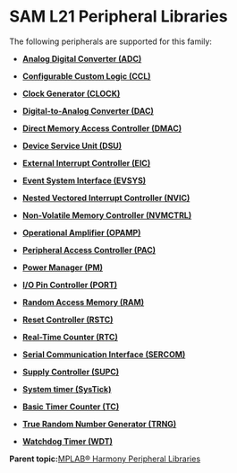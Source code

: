 # SAM L21 Peripheral Libraries

The following peripherals are supported for this family:

-   **[Analog Digital Converter \(ADC\)](GUID-F31CDD9C-2394-49F1-B452-378D4EB3E210.md)**  

-   **[Configurable Custom Logic \(CCL\)](GUID-D4015E32-F535-450C-A2DF-89C89DE867EA.md)**  

-   **[Clock Generator \(CLOCK\)](GUID-0E1B0322-E260-44FB-AA10-8AEA13AE0DBD.md)**  

-   **[Digital-to-Analog Converter \(DAC\)](GUID-E495F067-A363-45EF-A07D-09E16FF6E4DD.md)**  

-   **[Direct Memory Access Controller \(DMAC\)](GUID-BC288F92-E404-40EC-B68F-833F6E346C3F.md)**  

-   **[Device Service Unit \(DSU\)](GUID-61FA79DC-AF27-47EF-B0DE-96B3B7A71311.md)**  

-   **[External Interrupt Controller \(EIC\)](GUID-39448E4A-BB16-4C96-8928-77A4AC964728.md)**  

-   **[Event System Interface \(EVSYS\)](GUID-4123115C-42A7-4EC0-B2DC-4C84BF4B725D.md)**  

-   **[Nested Vectored Interrupt Controller \(NVIC\)](GUID-4A575FC4-4E67-4495-826F-A73EEC4FF8C9.md)**  

-   **[Non-Volatile Memory Controller \(NVMCTRL\)](GUID-66187F2C-08F3-4218-B768-FD2C65ECCC20.md)**  

-   **[Operational Amplifier \(OPAMP\)](GUID-E849AA5D-C44B-4E92-9999-91031D6D7561.md)**  

-   **[Peripheral Access Controller \(PAC\)](GUID-A41A49A1-F4C5-4355-8F72-3471A2AFF354.md)**  

-   **[Power Manager \(PM\)](GUID-809DE3C8-41C1-4859-A1D4-37687676A784.md)**  

-   **[I/O Pin Controller \(PORT\)](GUID-7F443A35-9F1B-49DE-B591-83F974FA576B.md)**  

-   **[Random Access Memory \(RAM\)](GUID-44C7C165-2CEA-496A-B4F3-4181CBA26476.md)**  

-   **[Reset Controller \(RSTC\)](GUID-64650842-189A-486F-975A-6C6DCFD690B0.md)**  

-   **[Real-Time Counter \(RTC\)](GUID-3578D06D-FEC5-4769-ADC7-0D46730CD973.md)**  

-   **[Serial Communication Interface \(SERCOM\)](GUID-76AE7205-E3EF-4EE6-AC28-5153E3565982.md)**  

-   **[Supply Controller \(SUPC\)](GUID-5A020BA6-D697-4D83-94D7-0289AB443AF1.md)**  

-   **[System timer \(SysTick\)](GUID-A4B9F359-3129-4377-B43E-71415C6B19F2.md)**  

-   **[Basic Timer Counter \(TC\)](GUID-D805E0EA-6923-41A3-A27E-5A159783D12C.md)**  

-   **[True Random Number Generator \(TRNG\)](GUID-EDE706D5-5F42-42F9-A798-EBB80178F644.md)**  

-   **[Watchdog Timer \(WDT\)](GUID-516654BB-A119-4984-BC8E-A7890E6C958E.md)**  


**Parent topic:**[MPLAB® Harmony Peripheral Libraries](GUID-B8856C06-A407-4AD1-8E21-0A85BE055F0E.md)

